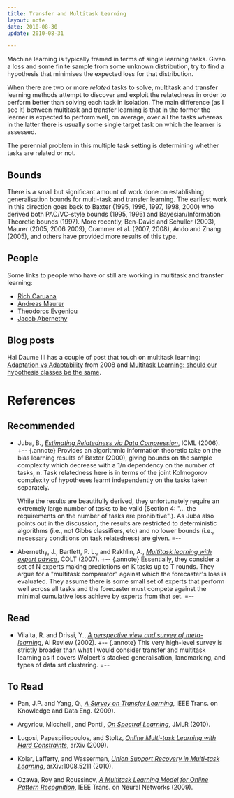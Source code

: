 ```yaml
---
title: Transfer and Multitask Learning
layout: note
date: 2010-08-30
update: 2010-08-31 

---
```

 
Machine learning is typically framed in terms of single learning tasks. Given a loss and some finite sample from some unknown distribution, try to find a hypothesis that minimises the expected loss for that distribution.

When there are two or more _related_ tasks to solve, multitask and transfer learning methods attempt to discover and exploit the relatedness in order to perform better than solving each task in isolation. The main difference (as I see it) between multitask and transfer learning is that in the former the learner is expected to perform well, on average, over all the tasks whereas in the latter there is usually some single target task on which the learner is assessed.

The perennial problem in this multiple task setting is determining whether tasks are related or not.

## Bounds

There is a small but significant amount of work done on establishing generalisation bounds for multi-task and transfer learning. The earliest work in this direction goes back to Baxter (1995, 1996, 1997, 1998, 2000) who derived both PAC/VC-style bounds (1995, 1996) and Bayesian/Information Theoretic bounds (1997). More recently, Ben-David and Schuller (2003), Maurer (2005, 2006 2009), Crammer et al. (2007, 2008), Ando and Zhang (2005), and others have provided more results of this type.

## People
Some links to people who have or still are working in multitask and transfer learning:
* [Rich Caruana](http://www.cs.cornell.edu/~caruana/)
* [Andreas Maurer](http://www.andreas-maurer.eu/)
* [Theodoros Evgeniou](http://www.insead.edu/facultyresearch/faculty/personal/tevgeniou/)
* [Jacob Abernethy](http://www.eecs.berkeley.edu/~jake/)

## Blog posts
Hal Daume III has a couple of post that touch on multitask learning: [Adaptation vs Adaptability](http://nlpers.blogspot.com/2008/05/adaptation-versus-adaptability.html) from 2008 and [Multitask Learning: should our hypothesis classes be the same](http://nlpers.blogspot.com/2010/08/multi-task-learning-should-our.html). 

# References

## Recommended

* Juba, B.,  _[Estimating Relatedness via Data Compression](http://people.csail.mit.edu/bjuba/papers/icml-multitask.pdf)_, ICML (2006).    
  +-- {.annote}
  Provides an algorithmic information theoretic take on the bias learning results of Baxter (2000), giving bounds on the sample complexity which decrease with a 1/n dependency on the number of tasks, n. Task relatedness here is in terms of the joint Kolmogorov complexity of hypotheses learnt independently on the tasks taken separately.
  
  While the results are beautifully derived, they unfortunately require an extremely large number of tasks to be valid (Section 4: "... the requirements on the number of tasks are prohibitive".). As Juba also points out in the discussion, the results are restricted to deterministic algorithms (i.e., not Gibbs classifiers, etc) and no lower bounds (i.e., necessary conditions on task relatedness) are given.
  =--

* Abernethy, J., Bartlett, P. L., and Rakhlin, A.,  _[Multitask learning with expert advice](http://www-stat.wharton.upenn.edu/~rakhlin/papers/AbeBarRak07.pdf)_, COLT (2007).
  +-- {.annote}
  Essentially, they consider a set of N experts making predictions on K tasks up to T rounds. They argue for a "multitask comparator" against which the forecaster's loss is evaluated. They assume there is some small set of experts that perform well across all tasks and the forecaster must compete against the minimal cumulative loss achieve by experts from that set.
  =--

## Read

* Vilalta, R. and Drissi, Y., _[A perspective view and survey of meta-learning](http://www.springerlink.com/content/uht2454516536079/)_, AI Review (2002).
  +-- {.annote}
  This very high-level survey is strictly broader than what I would consider transfer and multitask learning as it covers Wolpert's stacked generalisation, landmarking, and types of data set clustering.
  =--

## To Read

* Pan, J.P. and Yang, Q., _[A Survey on Transfer Learning](http://www.cs.ust.hk/~sinnopan/publications/TLsurvey_0822.pdf)_, IEEE Trans. on Knowledge and Data Eng. (2009).

* Argyriou, Micchelli, and Pontil, _[On Spectral Learning](http://jmlr.csail.mit.edu/papers/v11/argyriou10a.html)_, JMLR (2010).

* Lugosi, Papaspiliopoulos, and Stoltz, _[Online Multi-task Learning with Hard Constraints](http://arXiv.org/abs/0902.3526v2)_, arXiv (2009).

* Kolar, Lafferty, and Wasserman, _[Union Support Recovery in Multi-task Learning](http://arxiv.org/abs/1008.5211)_, arXiv:1008.5211 (2010).

* Ozawa, Roy and Roussinov, _[A Multitask Learning Model for Online Pattern Recognition](http://www.lib.kobe-u.ac.jp/repository/90001004.pdf)_, IEEE Trans. on Neural Networks (2009).
